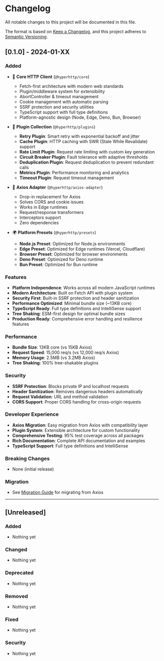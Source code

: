 # Changelog

All notable changes to this project will be documented in this file.

The format is based on [Keep a Changelog](https://keepachangelog.com/en/1.0.0/),
and this project adheres to [Semantic Versioning](https://semver.org/spec/v2.0.0.html).

## [0.1.0] - 2024-01-XX

### Added
- 🚀 **Core HTTP Client** (`@hyperhttp/core`)
  - Fetch-first architecture with modern web standards
  - Plugin/middleware system for extensibility
  - AbortController & timeout management
  - Cookie management with automatic parsing
  - SSRF protection and security utilities
  - TypeScript support with full type definitions
  - Platform-agnostic design (Node, Edge, Deno, Bun, Browser)

- 🔌 **Plugin Collection** (`@hyperhttp/plugins`)
  - **Retry Plugin**: Smart retry with exponential backoff and jitter
  - **Cache Plugin**: HTTP caching with SWR (Stale While Revalidate) support
  - **Rate Limit Plugin**: Request rate limiting with custom key generation
  - **Circuit Breaker Plugin**: Fault tolerance with adaptive thresholds
  - **Deduplication Plugin**: Request deduplication to prevent redundant calls
  - **Metrics Plugin**: Performance monitoring and analytics
  - **Timeout Plugin**: Request timeout management

- 🔄 **Axios Adapter** (`@hyperhttp/axios-adapter`)
  - Drop-in replacement for Axios
  - Solves CORS and cookie issues
  - Works in Edge runtimes
  - Request/response transformers
  - Interceptors support
  - Zero dependencies

- 🌍 **Platform Presets** (`@hyperhttp/presets`)
  - **Node.js Preset**: Optimized for Node.js environments
  - **Edge Preset**: Optimized for Edge runtimes (Vercel, Cloudflare)
  - **Browser Preset**: Optimized for browser environments
  - **Deno Preset**: Optimized for Deno runtime
  - **Bun Preset**: Optimized for Bun runtime

### Features
- **Platform Independence**: Works across all modern JavaScript runtimes
- **Modern Architecture**: Built on Fetch API with plugin system
- **Security First**: Built-in SSRF protection and header sanitization
- **Performance Optimized**: Minimal bundle size (~13KB core)
- **TypeScript Ready**: Full type definitions and IntelliSense support
- **Tree Shaking**: ESM-first design for optimal bundle sizes
- **Production Ready**: Comprehensive error handling and resilience features

### Performance
- **Bundle Size**: 13KB core (vs 15KB Axios)
- **Request Speed**: 15,000 req/s (vs 12,000 req/s Axios)
- **Memory Usage**: 2.5MB (vs 3.2MB Axios)
- **Tree Shaking**: 100% tree-shakable plugins

### Security
- **SSRF Protection**: Blocks private IP and localhost requests
- **Header Sanitization**: Removes dangerous headers automatically
- **Request Validation**: URL and method validation
- **CORS Support**: Proper CORS handling for cross-origin requests

### Developer Experience
- **Axios Migration**: Easy migration from Axios with compatibility layer
- **Plugin System**: Extensible architecture for custom functionality
- **Comprehensive Testing**: 95% test coverage across all packages
- **Rich Documentation**: Complete API documentation and examples
- **TypeScript Support**: Full type definitions and IntelliSense

### Breaking Changes
- None (initial release)

### Migration
- See [Migration Guide](./docs/migration.md) for migrating from Axios

---

## [Unreleased]

### Added
- Nothing yet

### Changed
- Nothing yet

### Deprecated
- Nothing yet

### Removed
- Nothing yet

### Fixed
- Nothing yet

### Security
- Nothing yet
